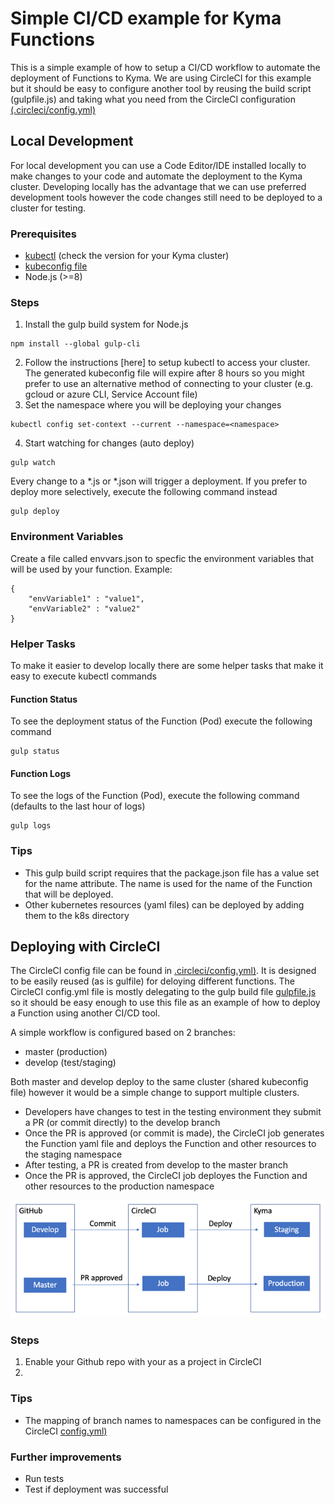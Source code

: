 # Simple CI/CD example for Kyma Functions

This is a simple example of how to setup a CI/CD workflow to automate the deployment of Functions to Kyma. We are using CircleCI for this example but it should be easy to configure another tool by reusing the build script (gulpfile.js) and taking what you need from the CircleCI configuration [(.circleci/config.yml)](./.circleci/config.yml)

## Local Development

For local development you can use a Code Editor/IDE installed locally to make changes to your code and automate the deployment to the Kyma cluster. Developing locally has the advantage that we can use preferred development tools however the code changes still need to be deployed to a cluster for testing. 

### Prerequisites
* [kubectl](https://kubernetes.io/docs/tasks/tools/install-kubectl/) (check the version for your Kyma cluster)
* [kubeconfig file](https://kyma-project.io/docs/components/security/#details-iam-kubeconfig-service-get-the-kubeconfig-file-and-configure-the-cli) 
* Node.js (>=8)

### Steps
1. Install the gulp build system for Node.js
```
npm install --global gulp-cli 
```
2. Follow the instructions [here] to setup kubectl to access your cluster. The generated kubeconfig file will expire after 8 hours so you might prefer to use an alternative method of connecting to your cluster (e.g. gcloud or azure CLI, Service Account file)
3. Set the namespace where you will be deploying your changes
```
kubectl config set-context --current --namespace=<namespace>
```  
4. Start watching for changes (auto deploy)
```
gulp watch
```
Every change to a *.js or *.json will trigger a deployment. If you prefer to deploy more selectively, execute the following command instead
```
gulp deploy
``` 
### Environment Variables
Create a file called envvars.json to specfic the environment variables that will be used by your function.
Example:
```
{
    "envVariable1" : "value1",
    "envVariable2" : "value2"
}
```
### Helper Tasks

To make it easier to develop locally there are some helper tasks that make it easy to execute kubectl commands

#### Function Status

To see the deployment status of the Function (Pod) execute the following command
```
gulp status
```

#### Function Logs

To see the logs of the Function (Pod), execute the following command (defaults to the last hour of logs)
```
gulp logs
```

### Tips
* This gulp build script requires that the package.json file has a value set for the name attribute. The name is used for the name of the Function that will be deployed. 
* Other kubernetes resources (yaml files) can be deployed by adding them to the k8s directory

## Deploying with CircleCI

The CircleCI config file can be found in [.circleci/config.yml)](./.circleci/config.yml). It is designed to be easily reused (as is gulfile) for deloying different functions. The CircleCI config.yml file is mostly delegating to the gulp build file [gulpfile.js](./gulpfile.js) so it should be easy enough to use this file as an example of how to deploy a Function using another CI/CD tool.

A simple workflow is configured based on 2 branches: 
* master (production)
* develop (test/staging)

Both master and develop deploy to the same cluster (shared kubeconfig file) however it would be a simple change to support multiple clusters.

* Developers have changes to test in the testing environment they submit a PR (or commit directly) to the develop branch 
* Once the PR is approved (or commit is made), the CircleCI job generates the Function yaml file and deploys the Function and other resources to the staging namespace
* After testing, a PR is created from develop to the master branch
* Once the PR is approved, the CircleCI job deployes the Function and other resources to the production namespace

![Flow](./images/flow.png)

### Steps
1. Enable your Github repo with your as a project in CircleCI
2. 

### Tips
* The mapping of branch names to namespaces can be configured in the CircleCI [config.yml)](./.circleci/config.yml)

### Further improvements
* Run tests
* Test if deployment was successful


